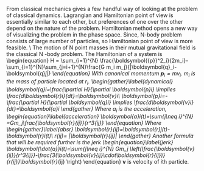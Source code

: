 From classical mechanics gives a few handful way of looking at the problem of classical dynamics. Lagrangian and Hamiltonian point of view is essentially similar to each other, but preferences of one over the other depend on the nature of the problem. Hamiltonian method opens a new way of visualizing the problem in the phase space. Since, N-body problem consists of large number of particles, so Hamiltonian point of view is more feasible. \\
The motion of N point masses in their mutual gravitational field is the classical N -body problem.
The Hamiltonian of a system is 
\begin{equation}
    H  = \sum_{i=1}^{N} \frac{\boldsymbol{{p}}^2_i}{2m_i}-\sum_{i=1}^{N}\sum_{j=i+1}^{N}\frac{G m_i m_j}{|\boldsymbol{q}_i-\boldsymbol{q}_j|}
\end{equation}
With canonical momentum $\boldsymbol{p}_i=mv_i$.
$m_i$ is the mass of particle located at $r_i$.
\begin{gather}\label{dynamical}
    \boldsymbol{q}_i=\frac{\partial H}{\partial \boldsymbol{p}_i}
    \implies \frac{d\boldsymbol{r}_i}{dt}=\boldsymbol{v}_i\\
    \boldsymbol{p}_i=-\frac{\partial H}{\partial \boldsymbol{q}_i}
    \implies \frac{d\boldsymbol{v}_i}{dt}=\boldsymbol{a}_i
\end{gather}
Where $a_i$ is the acceleration,
\begin{equation}\label{acceleration}
    \boldsymbol{a}_i(t)=\sum_{j\neq i}^{N} =Gm_j\frac{\boldsymbol{r}_{ij}}{r^3_{ij}}
\end{equation}
Where 
\begin{gather}\label{absr}
    \boldsymbol{r}_{ij}=\boldsymbol{r}_j(t)-\boldsymbol{r}_i(t)\\
    r_{ij}= |\boldsymbol{r}_{ij}|
\end{gather}
Another formula that will be required further is the jerk
\begin{equation}\label{jerk}
    \boldsymbol{\dot{a}}_i(t)=\sum_{j\neq i}^{N} Gm_j \left(\frac{\boldsymbol{v}_{ij}}{r^3_{ij}}-\frac{3(\boldsymbol{v}_{ij}\cdot\boldsymbol{r}_{ij})}{r_{ij}}\boldsymbol{r}_{ij} \right)
\end{equation}
$\boldsymbol{v}$ is velocity of $i$th particle.
